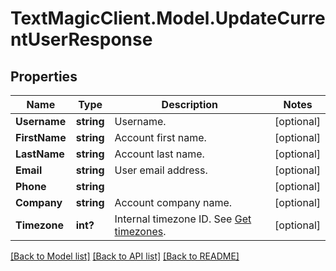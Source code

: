 # TextMagicClient.Model.UpdateCurrentUserResponse
## Properties

Name | Type | Description | Notes
------------ | ------------- | ------------- | -------------
**Username** | **string** | Username. | [optional] 
**FirstName** | **string** | Account first name. | [optional] 
**LastName** | **string** | Account last name. | [optional] 
**Email** | **string** | User email address. | [optional] 
**Phone** | **string** |  | [optional] 
**Company** | **string** | Account company name. | [optional] 
**Timezone** | **int?** | Internal timezone ID. See [Get timezones](https://docs.textmagic.com/#operation/getTimezones). | [optional] 

[[Back to Model list]](../README.md#documentation-for-models) [[Back to API list]](../README.md#documentation-for-api-endpoints) [[Back to README]](../README.md)

